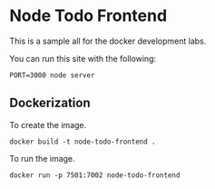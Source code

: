# Node Todo Frontend

This is a sample all for the docker development labs.

You can run this site with the following:

`PORT=3000 node server`

## Dockerization

To create the image.

`docker build -t node-todo-frontend .`

To run the image.

`docker run -p 7501:7002 node-todo-frontend`
